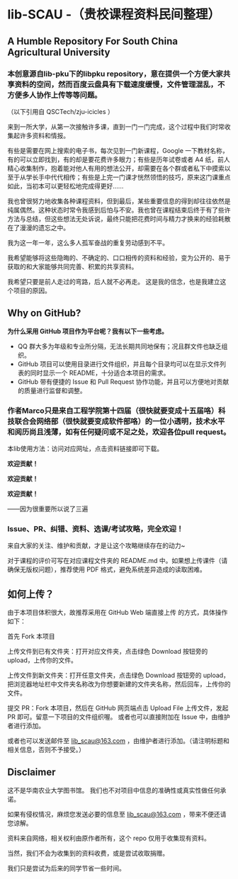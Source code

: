# lib-SCAU -（贵校课程资料民间整理）
## A Humble Repository For South China Agricultural University 

### 本创意源自lib-pku下的libpku repository，意在提供一个方便大家共享资料的空间，然而百度云盘具有下载速度缓慢，文件管理混乱，不方便多人协作上传等等问题。

（以下引用自 QSCTech/zju-icicles ）

来到一所大学，从第一次接触许多课，直到一门一门完成，这个过程中我们时常收集起许多资料和情报。

有些是需要在网上搜索的电子书，每次见到一门新课程，Google 一下教材名称，有的可以立即找到，有的却是要花费许多眼力；有些是历年试卷或者 A4 纸，前人精心收集制作，抱着能对他人有用的想法公开，却需要在各个群或者私下中摸索以至于从学长手中代代相传；有些是上完一门课才恍然领悟的技巧，原来这门课重点如此，当初本可以更轻松地完成得更好……

我也曾很努力地收集各种课程资料，但到最后，某些重要信息的得到却往往依然是纯属偶然。这种状态时常令我感到后怕与不安。我也曾在课程结束后终于有了些许方法与总结，但这些想法无处诉说，最终只能把花费时间与精力才换来的经验耗散在了漫漫的遗忘之中。

我为这一年一年，这么多人孤军奋战的重复劳动感到不平。

我希望能够将这些隐晦的、不确定的、口口相传的资料和经验，变为公开的、易于获取的和大家能够共同完善、积累的共享资料。

我希望只要是前人走过的弯路，后人就不必再走。 这是我的信念，也是我建立这个项目的原因。

## Why on GitHub?

**为什么采用 GitHub 项目作为平台呢？我有以下一些考虑。**

* QQ 群大多为年级和专业所分隔，无法长期共同地保有；况且群文件也缺乏组织。
* GitHub 项目可以使用目录进行文件组织，并且每个目录均可以在显示文件列表的同时显示一个 README，十分适合本项目的需求。
* GitHub 带有便捷的 Issue 和 Pull Request 协作功能，并且可以方便地对贡献的质量进行监督和调整。

### 作者Marco只是来自工程学院第十四届（很快就要变成十五届咯）科技联合会网络部（很快就要变成软件部咯）的一位小透明，技术水平和阅历尚且浅薄，如有任何疑问或不足之处，欢迎各位pull request。

本lib使用方法：访问对应网址，点击资料链接即可下载。

**欢迎贡献！**

**欢迎贡献！**

**欢迎贡献！**

——因为很重要所以说了三遍

### Issue、PR、纠错、资料、选课/考试攻略，完全欢迎！

来自大家的关注、维护和贡献，才是让这个攻略继续存在的动力~

对于课程的评价可写在对应课程文件夹的 README.md 中。如果想上传课件（请确保无版权问题），推荐使用 PDF 格式，避免系统差异造成的读取困难。

## 如何上传？

由于本项目体积很大，故推荐采用在 GitHub Web 端直接上传 的方式，具体操作如下：

首先 Fork 本项目

上传文件到已有文件夹：打开对应文件夹，点击绿色 Download 按钮旁的 upload，上传你的文件。

上传文件到新文件夹：打开任意文件夹，点击绿色 Download 按钮旁的 upload，把浏览器地址栏中文件夹名称改为你想要新建的文件夹名称，然后回车，上传你的文件。

提交 PR：Fork 本项目，然后在 GitHub 网页端点击 Upload File 上传文件，发起 PR 即可。留意一下项目的文件组织喔。
或者也可以直接附加在 Issue 中，由维护者进行添加。

或者也可以发送邮件至 lib_scau@163.com ，由维护者进行添加。（请注明标题和相关信息，否则不予接受。）

## Disclaimer

这不是华南农业大学图书馆。 我们也不对项目中信息的准确性或真实性做任何承诺。

如果有侵权情况，麻烦您发送必要的信息至 lib_scau@163.com ，带来不便还请您谅解。

资料来自网络，相关权利由原作者所有，这个 repo 仅用于收集现有资料。

当然，我们不会为收集到的资料收费，或是尝试收取捐赠。

我们只是尝试为后来的同学节省一些时间。
